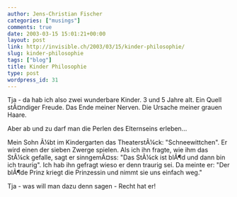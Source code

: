 ```yaml
---
author: Jens-Christian Fischer
categories: ["musings"]
comments: true
date: 2003-03-15 15:01:21+00:00
layout: post
link: http://invisible.ch/2003/03/15/kinder-philosophie/
slug: kinder-philosophie
tags: ["blog"]
title: Kinder Philosophie
type: post
wordpress_id: 31
---
```


Tja - da hab ich also zwei wunderbare Kinder. 3 und 5 Jahre alt. Ein Quell stÃ¤ndiger Freude. Das Ende meiner Nerven. Die Ursache meiner grauen Haare.

Aber ab und zu darf man die Perlen des Elternseins erleben...

Mein Sohn Ã¼bt im Kindergarten das TheaterstÃ¼ck: "Schneewittchen". Er wird einen der sieben Zwerge spielen. Als ich ihn fragte, wie ihm das StÃ¼ck gefalle, sagt er sinngemÃ¤ss: "Das StÃ¼ck ist blÃ¶d und dann bin ich traurig". Ich hab ihn gefragt wieso er denn traurig sei. Da meinte er: "Der blÃ¶de Prinz kriegt die Prinzessin und nimmt sie uns einfach weg."

Tja - was will man dazu denn sagen - Recht hat er!

